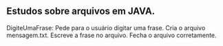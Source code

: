 ## Estudos sobre arquivos em JAVA.
DigiteUmaFrase:
Pede para o usuário digitar uma frase.
Cria o arquivo mensagem.txt.
Escreve a frase no arquivo.
Fecha o arquivo corretamente.
